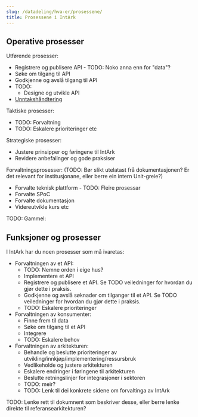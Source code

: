 ```yaml
---
slug: /datadeling/hva-er/prosessene/
title: Prosessene i IntArk
---
```


## Operative prosesser


Utførende prosesser:


* Registrere og publisere API - TODO: Noko anna enn for "data"?
* Søke om tilgang til API
* Godkjenne og avslå tilgang til API
* TODO:
	+ Designe og utvikle API
* [Unntakshåndtering](/docs/datadeling/hva-er/prosessene/unntak)


Taktiske prosesser:


* TODO: Forvaltning
* TODO: Eskalere prioriteringer etc


Strategiske prosesser:


* Justere prinsipper og føringene til IntArk
* Revidere anbefalinger og gode praksiser


Forvaltningsprosesser: (TODO: Bør slikt utelatast frå dokumentasjonen? Er det relevant for institusjonane, eller berre ein intern Unit-greie?)


* Forvalte teknisk plattform - TODO: Fleire prosessar
* Forvalte SPoC
* Forvalte dokumentasjon
* Videreutvikle kurs etc


TODO: Gammel:


## Funksjoner og prosesser


I IntArk har du noen prosesser som må ivaretas:


* Forvaltningen av et API:
	+ TODO: Nemne orden i eige hus?
	+ Implementere et API
	+ Registrere og publisere et API. Se TODO veiledninger for hvordan du gjør dette i praksis.
	+ Godkjenne og avslå søknader om tilganger til et API. Se TODO veiledninger for hvordan du gjør dette i praksis.
	+ TODO: Eskalere prioriteringer
* Forvaltningen av konsumenter:
	+ Finne frem til data
	+ Søke om tilgang til et API
	+ Integrere
	+ TODO: Eskalere behov
* Forvaltningen av arkitekturen:
	+ Behandle og beslutte prioriteringer av utvikling/innkjøp/implementering/ressursbruk
	+ Vedlikeholde og justere arkitekturen
	+ Eskalere endringer i føringene til arkitekturen
	+ Beslutte retningslinjer for integrasjoner i sektoren
	+ TODO: meir?
	+ TODO: Lenk til dei konkrete sidene om forvaltinga av IntArk


TODO: Lenke rett til dokumnent som beskriver desse, eller berre lenke direkte til referansearkitekturen?
